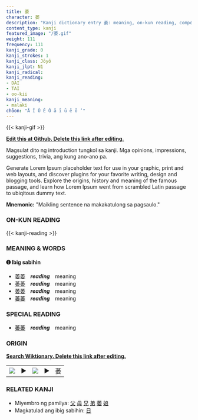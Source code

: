 ```yaml
---
title: 萎
character: 萎
description: "Kanji dictionary entry 萎: meaning, on-kun reading, compounds, origin, related kanji"
content_type: kanji
featured_image: "/萎.gif"
weight: 111
frequency: 111
kanji_grade: 0
kanji_strokes: 1
kanji_class: Jōyō
kanji_jlpt: N1
kanji_radical: 
kanji_reading: 
- DAI
- TAI
- oo-kii
kanji_meaning:
- malaki
chōon: "Ā Ī Ū Ē Ō ā ī ū ē ō ’"
---
```

[//]: # (Don't edit the line below. Kanji animated GIF code is automatically generated.)
{{< kanji-gif >}}

[//]: # (Edit below this line.)

**[Edit this at Github. Delete this link after editing.](https://github.com/tim0g/tim/tree/main/content/kanji/萎/index.md)**

Magsulat dito ng introduction tungkol sa kanji. Mga opinions, impressions, suggestions, trivia, ang kung ano-ano pa.

Generate Lorem Ipsum placeholder text for use in your graphic, print and web layouts, and discover plugins for your favorite writing, design and blogging tools. Explore the origins, history and meaning of the famous passage, and learn how Lorem Ipsum went from scrambled Latin passage to ubiqitous dummy text.
 
**Mnemonic:** "Maikling sentence na makakatulong sa pagsaulo."

### ON-KUN READING

[//]: # (Don't edit the line below. ON-KUN READING code is automatically generated.)
{{< kanji-reading >}}

### MEANING & WORDS

#### ➊ **Ibig sabihin**
  - [萎](../萎)[萎](../萎)　***reading***　meaning
  - [萎](../萎)[萎](../萎)　***reading***　meaning
  - [萎](../萎)[萎](../萎)　***reading***　meaning
  - [萎](../萎)[萎](../萎)　***reading***　meaning

### SPECIAL READING
  - [萎](../萎)[萎](../萎)　***reading***　meaning

### ORIGIN

**[Search Wiktionary. Delete this link after editing.](https://wiktionary.org/wiki/萎)**
<table class="kanji-table"><tr><td>
<img src="60px-萎-bronze.svg.png">
</td><td>▶</td><td>
<img src="60px-萎-oracle.svg.png">
</td><td>▶</td>
<td class="kanji-origin">萎</td>
</tr></table>

### RELATED KANJI
- Miyembro ng pamilya: [父](../父) [母](../母) [兄](../兄) [弟](../弟) [萎](../萎) [娘](../娘)
- Magkatulad ang ibig sabihin: [日](../日)
